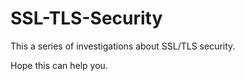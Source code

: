 # SSL-TLS-Security

This a series of investigations about SSL/TLS security.

Hope this can help you.
